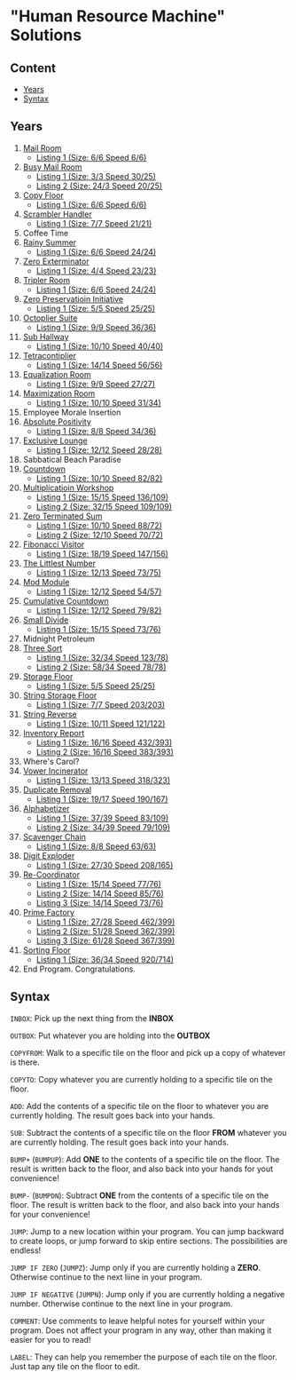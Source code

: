 
# "Human Resource Machine" Solutions

## Content

* [Years](#years)
* [Syntax](#syntax)

## Years

01. [Mail Room](01.%20Mail%20Room/task.md)
    * [Listing 1 (Size: 6/6 Speed 6/6)](01.%20Mail%20Room/listing_1.hrm) 
02. [Busy Mail Room](02.%20Busy%20Mail%20Room/task.md)
    * [Listing 1 (Size: 3/3 Speed 30/25)](02.%20Busy%20Mail%20Room/listing_1.hrm)
    * [Listing 2 (Size: 24/3 Speed 20/25)](02.%20Busy%20Mail%20Room/listing_2.hrm)
03. [Copy Floor](03.%20Copy%20Floor/task.md)
    * [Listing 1 (Size: 6/6 Speed 6/6)](03.%20Copy%20Floor/listing_1.hrm)
04. [Scrambler Handler](04.%20Scrambler%20Handler/task.md)
    * [Listing 1 (Size: 7/7 Speed 21/21)](04.%20Scrambler%20Handler/listing_1.hrm)
05. Coffee Time
06. [Rainy Summer](06.%20Rainy%20Summer/task.md)
    * [Listing 1 (Size: 6/6 Speed 24/24)](06.%20Rainy%20Summer/listing_1.hrm)
07. [Zero Exterminator](07.%20Zero%20Exterminator/task.md)
    * [Listing 1 (Size: 4/4 Speed 23/23)](07.%20Zero%20Exterminator/listing_1.hrm)
08. [Tripler Room](08.%20Tripler%20Room/task.md)
    * [Listing 1 (Size: 6/6 Speed 24/24)](08.%20Tripler%20Room/listing_1.hrm)
09. [Zero Preservatioin Initiative](09.%20Zero%20Preservatioin%20Initiative/task.md)
    * [Listing 1 (Size: 5/5 Speed 25/25)](09.%20Zero%20Preservatioin%20Initiative/listing_1.hrm)
10. [Octoplier Suite](10.%20Octoplier%20Suite/task.md)
    * [Listing 1 (Size: 9/9 Speed 36/36)](10.%20Octoplier%20Suite/listing_1.hrm)
11. [Sub Hallway](11.%20Sub%20Hallway/task.md)
    * [Listing 1 (Size: 10/10 Speed 40/40)](11.%20Sub%20Hallway/listing_1.hrm)
12. [Tetracontiplier](12.%20Tetracontiplier/task.md)
    * [Listing 1 (Size: 14/14 Speed 56/56)](12.%20Tetracontiplier/listing_1.hrm)
13. [Equalization Room](13.%20Equalization%20Room/task.md)
    * [Listing 1 (Size: 9/9 Speed 27/27)](13.%20Equalization%20Room/listing_1.hrm)
14. [Maximization Room](14.%20Maximization%20Room/task.md)
    * [Listing 1 (Size: 10/10 Speed 31/34)](14.%20Maximization%20Room/listing_1.hrm)
15. Employee Morale Insertion
16. [Absolute Positivity](16.%20Absolute%20Positivity/task.md)
    * [Listing 1 (Size: 8/8 Speed 34/36)](16.%20Absolute%20Positivity/listing_1.hrm)
17. [Exclusive Lounge](17.%20Exclusive%20Lounge/task.md)
    * [Listing 1 (Size: 12/12 Speed 28/28)](17.%20Exclusive%20Lounge/listing_1.hrm)
18. Sabbatical Beach Paradise
19. [Countdown](19.%20Countdown/task.md)
    * [Listing 1 (Size: 10/10 Speed 82/82)](19.%20Countdown/listing_1.hrm)
20. [Multiplicatioin Workshop](20.%20Multiplicatioin%20Workshop/task.md)
    * [Listing 1 (Size: 15/15 Speed 136/109)](20.%20Multiplicatioin%20Workshop/listing_1.hrm)
    * [Listing 2 (Size: 32/15 Speed 109/109)](20.%20Multiplicatioin%20Workshop/listing_2.hrm)
21. [Zero Terminated Sum](21.%20Zero%20Terminated%20Sum/task.md)
    * [Listing 1 (Size: 10/10 Speed 88/72)](21.%20Zero%20Terminated%20Sum/listing_1.hrm)
    * [Listing 2 (Size: 12/10 Speed 70/72)](21.%20Zero%20Terminated%20Sum/listing_2.hrm)
22. [Fibonacci Visitor](22.%20Fibonacci%20Visitor/task.md)
    * [Listing 1 (Size: 18/19 Speed 147/156)](22.%20Fibonacci%20Visitor/listing_1.hrm)
23. [The Littlest Number](23.%20The%20Littlest%20Number/task.md)
    * [Listing 1 (Size: 12/13 Speed 73/75)](23.%20The%20Littlest%20Number/listing_1.hrm)
24. [Mod Module](24.%20Mod%20Module/task.md)
    * [Listing 1 (Size: 12/12 Speed 54/57)](24.%20Mod%20Module/listing_1.hrm)
25. [Cumulative Countdown](25.%20Cumulative%20Countdown/task.md)
    * [Listing 1 (Size: 12/12 Speed 79/82)](25.%20Cumulative%20Countdown/listing_1.hrm)
26. [Small Divide](26.%20Small%20Divide/task.md)
    * [Listing 1 (Size: 15/15 Speed 73/76)](26.%20Small%20Divide/listing_1.hrm)
27. Midnight Petroleum
28. [Three Sort](28.%20Three%20Sort/task.md)
    * [Listing 1 (Size: 32/34 Speed 123/78)](28.%20Three%20Sort/listing_1.hrm)
    * [Listing 2 (Size: 58/34 Speed 78/78)](28.%20Three%20Sort/listing_2.hrm)
29. [Storage Floor](29.%20Storage%20Floor/task.md)
    * [Listing 1 (Size: 5/5 Speed 25/25)](29.%20Storage%20Floor/listing_1.hrm)
30. [String Storage Floor](30.%20String%20Storage%20Floor/task.md)
    * [Listing 1 (Size: 7/7 Speed 203/203)](30.%20String%20Storage%20Floor/listing_1.hrm)
31. [String Reverse](31.%20String%20Reverse/task.md)
    * [Listing 1 (Size: 10/11 Speed 121/122)](31.%20String%20Reverse/listing_1.hrm)
32. [Inventory Report](32.%20Inventory%20Report/task.md)
    * [Listing 1 (Size: 16/16 Speed 432/393)](32.%20Inventory%20Report/listing_1.hrm)
    * [Listing 2 (Size: 16/16 Speed 383/393)](32.%20Inventory%20Report/listing_2.hrm)
33. Where's Carol?
34. [Vower Incinerator](34.%20Vower%20Incinerator/task.md)
    * [Listing 1 (Size: 13/13 Speed 318/323)](34.%20Vower%20Incinerator/listing_1.hrm)
35. [Duplicate Removal](35.%20Duplicate%20Removal/task.md)
    * [Listing 1 (Size: 19/17 Speed 190/167)](35.%20Duplicate%20Removal/listing_1.hrm)
36. [Alphabetizer](36.%20Alphabetizer/task.md)
    * [Listing 1 (Size: 37/39 Speed 83/109)](36.%20Alphabetizer/listing_1.hrm)
    * [Listing 2 (Size: 34/39 Speed 79/109)](36.%20Alphabetizer/listing_2.hrm)
37. [Scavenger Chain](37.%20Scavenger%20Chain/task.md)
    * [Listing 1 (Size: 8/8 Speed 63/63)](37.%20Scavenger%20Chain/listing_1.hrm)
38. [Digit Exploder](38.%20Digit%20Exploder/task.md)
    * [Listing 1 (Size: 27/30 Speed 208/165)](38.%20Digit%20Exploder/listing_1.hrm)
39. [Re-Coordinator](39.%20Re-Coordinator/task.md)
    * [Listing 1 (Size: 15/14 Speed 77/76)](39.%20Re-Coordinator/listing_1.hrm)
    * [Listing 2 (Size: 14/14 Speed 85/76)](39.%20Re-Coordinator/listing_2.hrm)
    * [Listing 3 (Size: 14/14 Speed 73/76)](39.%20Re-Coordinator/listing_3.hrm)
40. [Prime Factory](40.%20Prime%20Factory/task.md)
    * [Listing 1 (Size: 27/28 Speed 462/399)](40.%20Prime%20Factory/listing_1.hrm)
    * [Listing 2 (Size: 51/28 Speed 362/399)](40.%20Prime%20Factory/listing_2.hrm)
    * [Listing 3 (Size: 61/28 Speed 367/399)](40.%20Prime%20Factory/listing_3.hrm)
41. [Sorting Floor](41.%20Sorting%20Floor/task.md)
    * [Listing 1 (Size: 36/34 Speed 920/714)](41.%20Sorting%20Floor/listing_1.hrm)
42. End Program. Congratulations.

## Syntax

`INBOX`: Pick up the next thing from the **INBOX**

`OUTBOX`: Put whatever you are holding into the **OUTBOX**

`COPYFROM`: Walk to a specific tile on the floor and pick up a copy of whatever is there.

`COPYTO`: Copy whatever you are currently holding to a specific tile on the floor.

`ADD`: Add the contents of a specific tile on the floor to whatever you are currently holding. The result goes back into your hands.

`SUB`: Subtract the contents of a specific tile on the floor **FROM** whatever you are currently holding. The result goes back into your hands.

`BUMP+` (`BUMPUP`): Add **ONE** to the contents of a specific tile on the floor. The result is written back to the floor, and also back into your hands for yout convenience!

`BUMP-` (`BUMPDN`): Subtract **ONE** from the contents of a specific tile on the floor. The result is written back to the floor, and also back into your hands for your convenience!

`JUMP`: Jump to a new location within your program. You can jump backward to create loops, or jump forward to skip entire sections. The possibilities are endless!

`JUMP IF ZERO` (`JUMPZ`): Jump only if you are currently holding a **ZERO**. Otherwise continue to the next liine in your program.

`JUMP IF NEGATIVE` (`JUMPN`): Jump only if you are currently holding a negative number. Otherwise continue to the next line in your program.

`COMMENT`: Use comments to leave helpful notes for yourself within your program. Does not affect your program in any way, other than making it easier for you to read!

`LABEL`: They can help you remember the purpose of each tile on the floor. Just tap any tile on the floor to edit.

